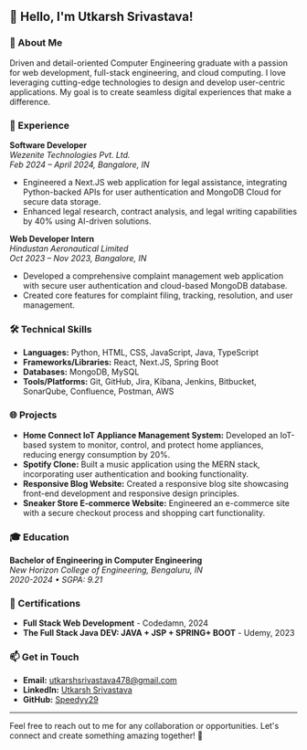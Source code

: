 ## 👋 Hello, I'm Utkarsh Srivastava!

### 🌟 About Me
Driven and detail-oriented Computer Engineering graduate with a passion for web development, full-stack engineering, and cloud computing. I love leveraging cutting-edge technologies to design and develop user-centric applications. My goal is to create seamless digital experiences that make a difference.

### 💼 Experience
**Software Developer**  
*Wezenite Technologies Pvt. Ltd.*  
*Feb 2024 – April 2024, Bangalore, IN*  
- Engineered a Next.JS web application for legal assistance, integrating Python-backed APIs for user authentication and MongoDB Cloud for secure data storage.
- Enhanced legal research, contract analysis, and legal writing capabilities by 40% using AI-driven solutions.

**Web Developer Intern**  
*Hindustan Aeronautical Limited*  
*Oct 2023 – Nov 2023, Bangalore, IN*  
- Developed a comprehensive complaint management web application with secure user authentication and cloud-based MongoDB database.
- Created core features for complaint filing, tracking, resolution, and user management.

### 🛠️ Technical Skills
- **Languages:** Python, HTML, CSS, JavaScript, Java, TypeScript
- **Frameworks/Libraries:** React, Next.JS, Spring Boot
- **Databases:** MongoDB, MySQL
- **Tools/Platforms:** Git, GitHub, Jira, Kibana, Jenkins, Bitbucket, SonarQube, Confluence, Postman, AWS

### 🌐 Projects
- **Home Connect IoT Appliance Management System:** Developed an IoT-based system to monitor, control, and protect home appliances, reducing energy consumption by 20%.
- **Spotify Clone:** Built a music application using the MERN stack, incorporating user authentication and booking functionality.
- **Responsive Blog Website:** Created a responsive blog site showcasing front-end development and responsive design principles.
- **Sneaker Store E-commerce Website:** Engineered an e-commerce site with a secure checkout process and shopping cart functionality.

### 🎓 Education
**Bachelor of Engineering in Computer Engineering**  
*New Horizon College of Engineering, Bengaluru, IN*  
*2020-2024 • SGPA: 9.21*

### 📜 Certifications
- **Full Stack Web Development** - Codedamn, 2024
- **The Full Stack Java DEV: JAVA + JSP + SPRING+ BOOT** - Udemy, 2023

### 📫 Get in Touch
- **Email:** [utkarshsrivastava478@gmail.com](mailto:utkarshsrivastava478@gmail.com)
- **LinkedIn:** [Utkarsh Srivastava](https://www.linkedin.com/in/utkarshh29/)
- **GitHub:** [Speedyy29](https://github.com/Speedyy29)

---

Feel free to reach out to me for any collaboration or opportunities. Let's connect and create something amazing together! 🚀

<!---
Speedyy29/Speedyy29 is a ✨ special ✨ repository because its `README.md` (this file) appears on your GitHub profile.
You can click the Preview link to take a look at your changes.
--->
